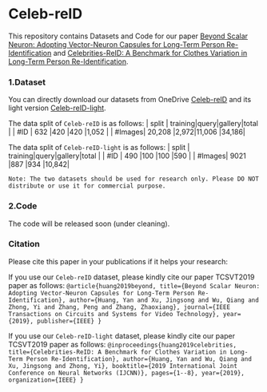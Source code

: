 # Celeb-reID

This repository contains Datasets and Code for our paper [Beyond Scalar Neuron: Adopting Vector-Neuron Capsules for Long-Term Person Re-Identification](https://ieeexplore.ieee.org/stamp/stamp.jsp?arnumber=8873614) and [Celebrities-ReID: A Benchmark for Clothes Variation in Long-Term Person Re-Identification](https://ieeexplore.ieee.org/stamp/stamp.jsp?arnumber=8851957).

### 1.Dataset
You can directly download our datasets from OneDrive [Celeb-reID](https://1drv.ms/u/s!Ats-N2hYCkEIgckQF5M5TCsBF0aQZQ?e=IKG16O) and its light version [Celeb-reID-light](https://1drv.ms/u/s!Ats-N2hYCkEIgckRrtd0HGhUZPqNcw?e=ziRTjb).

The data split of `Celeb-reID` is as follows:
| split  | training|query|gallery|total |
| #ID    | 632     |420  |420    |1,052 | 
| #Images| 20,208  |2,972|11,006 |34,186|

The data split of `Celeb-reID-light` is as follows:
| split  | training|query|gallery|total |
| #ID    | 490     |100  |100    |590   | 
| #Images| 9021    |887  |934    |10,842|

`Note: The two datasets should be used for research only. Please DO NOT distribute or use it for commercial purpose.`

### 2.Code
The code will be released soon (under cleaning).

### Citation
Please cite this paper in your publications if it helps your research:

If you use our `Celeb-reID` dataset, please kindly cite our paper TCSVT2019 paper as follows:
`@article{huang2019beyond,
  title={Beyond Scalar Neuron: Adopting Vector-Neuron Capsules for Long-Term Person Re-Identification},
  author={Huang, Yan and Xu, Jingsong and Wu, Qiang and Zhong, Yi and Zhang, Peng and Zhang, Zhaoxiang},
  journal={IEEE Transactions on Circuits and Systems for Video Technology},
  year={2019},
  publisher={IEEE}
}`

If you use our `Celeb-reID-light` dataset, please kindly cite our paper TCSVT2019 paper as follows:
`@inproceedings{huang2019celebrities,
  title={Celebrities-ReID: A Benchmark for Clothes Variation in Long-Term Person Re-Identification},
  author={Huang, Yan and Wu, Qiang and Xu, Jingsong and Zhong, Yi},
  booktitle={2019 International Joint Conference on Neural Networks (IJCNN)},
  pages={1--8},
  year={2019},
  organization={IEEE}
}`
